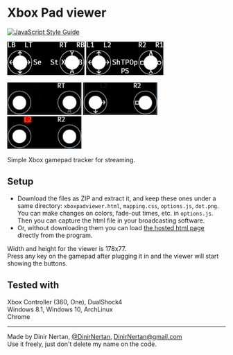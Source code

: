 # Xbox Pad viewer
[![JavaScript Style Guide](https://cdn.rawgit.com/standard/standard/master/badge.svg)](https://github.com/standard/standard)

![](./images/XB-Layout.png)
![](./images/DS4-Layout.png)

![(1.27MB) Xbox One Pad Thumbsticks.](./images/XB-Thumbsticks.gif)
![(411KB) DualShock4 Buttons.](./images/DS4-Buttons.gif)
![(1.27MB) DualShock4 Thumbsticks.](./images/DS4-Thumbsticks.gif)

Simple Xbox gamepad tracker for streaming.

## Setup

- Download the files as ZIP and extract it, and keep these ones under a same directory: `xboxpadviewer.html`, `mapping.css`, `options.js`, `dot.png`.  
  You can make changes on colors, fade-out times, etc. in `options.js`.  
  Then you can capture the html file in your broadcasting software.
- Or, without downloading them you can load [the hosted html page](https://dinir.github.io/xbox-pad-viewer/xboxpadviewer.html) directly from the program.

Width and height for the viewer is 178x77.  
Press any key on the gamepad after plugging it in and the viewer will start showing the buttons.

## Tested with
Xbox Controller (360, One), DualShock4  
Windows 8.1, Windows 10, ArchLinux  
Chrome

- - -

Made by Dinir Nertan, [@DinirNertan](https://twitter.com/DinirNertan), DinirNertan@gmail.com  
Use it freely, just don't delete my name on the code.
